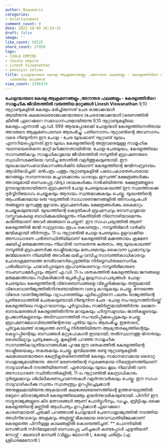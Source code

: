 ```yaml
---
author: Beaumaris
categories:
- Entertainment
comment_count: 0
date: 2022-10-09 16:24:31
draft: false
image: ''
like_count: 50525
share_count: 17950
tags:
- CHOLA EMPIRE
- chozha empire
- Linesh Viswanathan
- ponniyin selvan
title: ചോളന്മാരുടെ കേരള ആക്രമണങ്ങളും ,അനന്തര ഫലങ്ങളും - കേരളത്തിൻറെ സാമൂഹിക ജീവിതത്തിൽ
  വരുത്തിയ മാറ്റങ്ങൾ
view_count: 1396374
---
```


**ചോളന്മാരുടെ കേരള ആക്രമണങ്ങളും ,അനന്തര ഫലങ്ങളും - കേരളത്തിൻറെ സാമൂഹിക ജീവിതത്തിൽ വരുത്തിയ മാറ്റങ്ങൾ** **Linesh Viswanathan** 9,10 നൂറ്റാണ്ടുകളിൽ കേരളം ഭരിച്ചിരുന്നത് ചേര രാജാക്കന്മാർ ആയിരുന്നു.കുലശേഖരരാജാക്കന്മാരുടെ (ചേരരാജാക്കന്മാർ )ഭരണത്തിൽ കീഴിൽ ഏറെക്കുറെ സമാധാനപരമായിരുന്നു 9,10 നൂറ്റാണ്ടുകളിലെ കേരളം.എന്നാൽ എ.ഡി. 999 ആയപ്പോഴേക്ക് ചോളന്മാർ കേരളത്തിനെതിരായ അവരുടെ ആക്രമണപരമ്പര ആരംഭിച്ചു. പതിനൊന്നം നൂറ്റാണ്ടിന്റെ അവസാനം വരെ നീണ്ടുനിന്ന ഈ ചോള - ചേര യുദ്ധമാണ് നൂറ്റാണ്ട് യുദ്ധം എന്നറിയപ്പെടുന്നത്.ഈ യുദ്ധം കേരളത്തിന്റെ അതുവരെയുള്ള സാമൂഹിക ഘടനയെതെന്നെ മാറ്റി മറിക്കുന്നതായിരിന്നു. ചോള-ചേരയുദ്ധം, കേരളത്തിലെ സാമ്പത്തികവും സാമൂഹികവുമായ ജീവിതത്തിൽ നമ്പൂതിരി ബ്രാഹ്മണരുടെ സ്വാധീനശക്തിയെ വമ്പിച്ച തോതിൽ വളർത്തുകയുണ്ടായി. ഈ യുദ്ധകാലസംഭവവികാസങ്ങൾക്കിട യിലാണ് കേരളത്തിന്റെ ജന്മിസമ്പ്രദായം ആവിർഭവിച്ചത്. ഒൻപതും പത്തും നൂറ്റാണ്ടുകളിൽ പരോപകാരതത്പരരായ ജനങ്ങളും സമ്പന്നരായ കച്ചവടക്കാരും ധാരാളം ഭൂസ്വത്ത് ക്ഷേത്രങ്ങൾക്കും അവയുമായി ബന്ധപ്പെട്ട വിദ്യാ ശാലകൾക്കും നൽകിയിരുന്നു. ക്ഷേത്രങ്ങളുടെ ഊരാളന്മാരായിരുന്ന ബ്രാഹ്മണർ ചോള-ചേരയുദ്ധകാലത്ത് ഈ സ്വത്തൊക്കെ ദുർവ്വിനിയോഗം ചെയ്യുകയും ആദായം സ്വന്തമാക്കുകയും ചെയ്തു. യുദ്ധത്തിന്റെ ആപൽക്കരമായ ഒരു ഘട്ടത്തിൽ സാധാരണജനങ്ങളിൽ അസംഖ്യംപേർ തങ്ങളുടെ ഭൂസ്വത്തു മുഴുവനും ബ്രാഹ്മണർക്കും ക്ഷേത്രങ്ങൾക്കും കൈമാറ്റം ചെയ്യുകയുണ്ടായി. യുദ്ധത്തിന്റെ കെടുതികൾ ബ്രഹ്മസ്വവും ദേവസ്വവുമായ വസ്തുവകകളെ ബാധിക്കുകയില്ലെന്നും നികുതിയിൽ നിന്നൊഴിയാമെന്നും കരുതിയാണ് അവർ അങ്ങനെ ചെയ്തത്. ഈ സാഹചര്യത്തിൽ ആണ് കേരളത്തിൽ ജന്മി സമ്പ്രദായം രൂപം കൊണ്ടതും , നമ്പൂതിരിമാർ വൻകിട ജന്മികളായി തീർന്നതും. 11-ാം നൂറ്റാണ്ടിൽ ചോള-ചേരയുദ്ധം ഉളവാക്കിയ അസാധാരണ പരിതഃസ്ഥിതിയിലാണ് കേരളത്തിൽ മക്കത്തായം ക്രമേണ ക്ഷയിച്ച് മരുമക്കത്തായം നിലവിൽ വന്നതെന്നു കരുതാം. ആ യുദ്ധകാലത്ത് നമ്പൂതിരി ബ്രാഹ്മണർക്കു രാഷ്ട്രീയമായും മതപരമായും കൈവന്ന പ്രാമാന്യവും ജന്മിമാരെന്ന നിലയിൽ അവർക്കു ലഭിച്ച വമ്പിച്ച സാമ്പത്തികാധികാരവും ചോരാക്രമണത്തെ നേരിടാനേർപ്പെടുത്തിയ നിർബ്ബന്ധിതസൈനിക പരിശീലനവും ചാവേർപ്പടയുടെ രൂപവത്കരണവും നമ്പൂതിരിമാരുടെ സംബന്ധമേർപ്പാടും ആണ് എ.ഡി. 11-ാം ശതകത്തിൽ കേരളത്തിലെ ജനങ്ങളെ മരുമക്കത്തായം സ്വീകരിക്കാൻ പ്രേരിപ്പിച്ച മുഖ്യസാഹചര്യങ്ങൾ. ചോള-ചേരയുദ്ധം കേരളത്തിന്റെ വിദേശബന്ധങ്ങളെ വിച്ഛേദിക്കുകയും തത്ഫലമായി വിദേശവാണിജ്യത്തിൽനിന്നുണ്ടായിരുന്ന വരവു കുറയുകയും ചെയ്തു. നേരത്തെ വിദേശ വാണിജ്യത്തിലും വ്യാപാരത്തിലും ഏർപ്പെട്ടിരുന്ന പലരും രാജ്യത്തിന്റെ പ്രതിരോധത്തിൽ ചേരുകയുണ്ടായി.നീണ്ടുനിന്ന ചേര -ചോള സംഘട്ടനത്തിനിടയ്ക്ക് കേരളത്തിലെ സമൂഹഘടനയും പൂർവ്വാധികം സങ്കീർണ്ണമായിത്തീർന്നു. ജൈന-ബൗദ്ധമതങ്ങൾ കേരളത്തിൽനിന്നു മറയുകയും ഹിന്ദുസമുദായം ജാതികളുടെയും ഉപജാതികളുടെയും അടിസ്ഥാനത്തിൽ സംഘടിപ്പിക്കപ്പെടുകയും ചെയ്തു. ബ്രാഹ്മണമേധാവിത്വത്തിന്റേതായ പുതിയ യുഗം ആരംഭിച്ചു. ഇതോടെ, പൂർവ്വകാലത്ത് രാജ്യത്തെ ഒന്നിച്ചു നിർത്തിയിരുന്ന ആഭ്യന്തരക്യത്തിന്റെയും കെട്ടുറപ്പിന്റെയും ബന്ധങ്ങൾ മറ്റുപോകാൻ ഇടയായി; തൽസ്ഥാനത്തു ഭിന്നതയും ശൈഥില്യവും പ്രത്യക്ഷപെട്ടു. മുകളിൽ പറഞ്ഞ സാമൂഹിക സാമ്പത്തികവ്യതിയാനങ്ങൾക്കു പുറമേ ഈ ശതകത്തിൽ കേരളത്തിന്റെ രാഷ്ട്രീയൈക്യം തകരുകയും ചെയ്തു. മുമ്പിലത്തെ രണ്ടു നൂറ്റാണ്ടുകളിൽ കുലശേഖരന്മാരുടെ കേന്ദ്രീകൃതഭരണത്തിൽ കേരളം സമാനഭാവമായ ഒരൊറ്റ സാമ്രാജ്യമായിരുന്നു. അന്ന് ഭരണത്തിന്റെ സുശക്തമായ നിയന്ത്രണത്തിലാണ് നാടുവാഴികൾ നടത്തിയിരുന്നത്. ഏതായാലും യുദ്ധം മൂലം നിലവിൽ വന്ന അസാധാരണ സ്ഥിതിഗതികളിൽ, 11-ാം നൂറ്റാണ്ടിൽ കേന്ദ്രാധികാരം ദുർബ്ബലമാവും ശിഥിലീകരണപ്രവണതകൾ വളർന്നുവരികയും ചെയ്തു. ഈ സാഹ നാടുവാഴികൾക്കു സ്വന്തം സ്വാതന്ത്ര്യം ഉറപ്പിച്ചെടുക്കാൻ അനുകൂലമായിരുന്നു.ആകയാൽ കുലശേഖരഭരണത്തിന്റെ ഉത്തരഘട്ടത്തിൽ ഒട്ടേറെ കിടരാജ്യങ്ങൾ കേരളത്തിലെങ്ങും ഉയർന്നുവരികയുണ്ടായി. പിന്നീട് ഈ നാട്ടുരാജ്യങ്ങളുടെ കിട മത്സരങ്ങൾ ആണ് പോർട്ടുഗീസും, ഡച്ചും, ബ്രിട്ടിഷും ഒക്കെ കേരളത്തിന്റെ മണ്ണിൽ ആധിപത്യം ഉറപ്പിക്കാൻ ഏറെക്കുറെ കാരണമായത്.ചുരുക്കി പറഞ്ഞാൽ ചോളന്മാർ ചേരസാമ്രാജ്യത്തിൽ നടത്തിയ അധിനിവേശവും അക്രമവും അത്രയ്ക്ക് ഭീകരമായ ഒരവസ്ഥതിയിലേക്കാണ് കേരളത്തെ പിന്നീടുള്ള കാലങ്ങളിൽ കൊണ്ടത്തിച്ചത്. ** പൊന്നിയിൽ സെൽവൻ സിനിമയുമായി ബന്ധപ്പെട്ട ചർച്ചകൾ കണ്ടപ്പോൾ എഴുതിയത്! സോഴ്സ് - മലബാർ മാന്വൽ (വില്ല്യം ലോഗൻ ), കേരള ചരിത്രം (എ ശ്രീധരമേനോൻ )